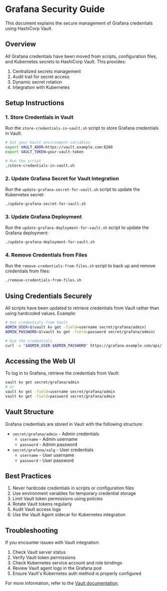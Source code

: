 # Grafana Security Guide

This document explains the secure management of Grafana credentials using HashiCorp Vault.

## Overview

All Grafana credentials have been moved from scripts, configuration files, and Kubernetes secrets to HashiCorp Vault. This provides:

1. Centralized secrets management
2. Audit trail for secret access
3. Dynamic secret rotation
4. Integration with Kubernetes

## Setup Instructions

### 1. Store Credentials in Vault

Run the `store-credentials-in-vault.sh` script to store Grafana credentials in Vault:

```bash
# Set your Vault environment variables
export VAULT_ADDR=https://vault.example.com:8200
export VAULT_TOKEN=your-vault-token

# Run the script
./store-credentials-in-vault.sh
```

### 2. Update Grafana Secret for Vault Integration

Run the `update-grafana-secret-for-vault.sh` script to update the Kubernetes secret:

```bash
./update-grafana-secret-for-vault.sh
```

### 3. Update Grafana Deployment

Run the `update-grafana-deployment-for-vault.sh` script to update the Grafana deployment:

```bash
./update-grafana-deployment-for-vault.sh
```

### 4. Remove Credentials from Files

Run the `remove-credentials-from-files.sh` script to back up and remove credentials from files:

```bash
./remove-credentials-from-files.sh
```

## Using Credentials Securely

All scripts have been updated to retrieve credentials from Vault rather than using hardcoded values. Example:

```bash
# Get credentials from Vault
ADMIN_USER=$(vault kv get -field=username secret/grafana/admin)
ADMIN_PASSWORD=$(vault kv get -field=password secret/grafana/admin)

# Use the credentials
curl -u "$ADMIN_USER:$ADMIN_PASSWORD" https://grafana.example.com/api/...
```

## Accessing the Web UI

To log in to Grafana, retrieve the credentials from Vault:

```bash
vault kv get secret/grafana/admin
# or
vault kv get -field=username secret/grafana/admin
vault kv get -field=password secret/grafana/admin
```

## Vault Structure

Grafana credentials are stored in Vault with the following structure:

- `secret/grafana/admin` - Admin credentials
  - `username` - Admin username
  - `password` - Admin password
- `secret/grafana/xalg` - User credentials
  - `username` - User username
  - `password` - User password

## Best Practices

1. Never hardcode credentials in scripts or configuration files
2. Use environment variables for temporary credential storage
3. Limit Vault token permissions using policies
4. Rotate Vault tokens regularly
5. Audit Vault access logs
6. Use the Vault Agent sidecar for Kubernetes integration

## Troubleshooting

If you encounter issues with Vault integration:

1. Check Vault server status
2. Verify Vault token permissions
3. Check Kubernetes service account and role bindings
4. Review Vault agent logs in the Grafana pod
5. Ensure Vault's Kubernetes auth method is properly configured

For more information, refer to the [Vault documentation](https://www.vaultproject.io/docs). 